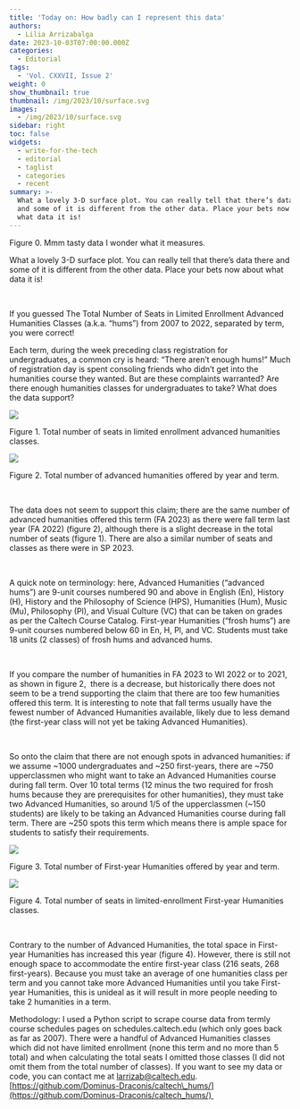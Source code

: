 ```yaml
---
title: 'Today on: How badly can I represent this data'
authors:
  - Lilia Arrizabalga
date: 2023-10-03T07:00:00.000Z
categories:
  - Editorial
tags:
  - 'Vol. CXXVII, Issue 2'
weight: 0
show_thumbnail: true
thumbnail: /img/2023/10/surface.svg
images:
  - /img/2023/10/surface.svg
sidebar: right
toc: false
widgets:
  - write-for-the-tech
  - editorial
  - taglist
  - categories
  - recent
summary: >-
  What a lovely 3-D surface plot. You can really tell that there’s data there
  and some of it is different from the other data. Place your bets now about
  what data it is!
---
```


Figure 0. Mmm tasty data I wonder what it measures.




What a lovely 3-D surface plot. You can really tell that there’s data there and some of it is different from the other data. Place your bets now about what data it is!

 

If you guessed The Total Number of Seats in Limited Enrollment Advanced Humanities Classes (a.k.a. “hums”) from 2007 to 2022, separated by term, you were correct! 




Each term, during the week preceding class registration for undergraduates, a common cry is heard: “There aren’t enough hums!” Much of registration day is spent consoling friends who didn’t get into the humanities course they wanted. But are these complaints warranted? Are there enough humanities classes for undergraduates to take? What does the data support?


![](/img/2023/10/advanced_seats.svg)

Figure 1. Total number of seats in limited enrollment advanced humanities classes.


![](/img/2023/10/advanced_classes.svg)

Figure 2. Total number of advanced humanities offered by year and term.

 

The data does not seem to support this claim; there are the same number of advanced humanities offered this term (FA 2023) as there were fall term last year (FA 2022) (figure 2), although there is a slight decrease in the total number of seats (figure 1). There are also a similar number of seats and classes as there were in SP 2023.

 

A quick note on terminology: here, Advanced Humanities (“advanced hums”) are 9-unit courses numbered 90 and above in English (En), History (H), History and the Philosophy of Science (HPS), Humanities (Hum), Music (Mu), Philosophy (Pl), and Visual Culture (VC) that can be taken on grades as per the Caltech Course Catalog. First-year Humanities (“frosh hums”) are 9-unit courses numbered below 60 in En, H, Pl, and VC. Students must take 18 units (2 classes) of frosh hums and advanced hums.

 

If you compare the number of humanities in FA 2023 to WI 2022 or to 2021, as shown in figure 2,  there is a decrease, but historically there does not seem to be a trend supporting the claim that there are too few humanities offered this term. It is interesting to note that fall terms usually have the fewest number of Advanced Humanities available, likely due to less demand (the first-year class will not yet be taking Advanced Humanities).

 

So onto the claim that there are not enough spots in advanced humanities: if we assume ~1000 undergraduates and ~250 first-years, there are ~750 upperclassmen who might want to take an Advanced Humanities course during fall term. Over 10 total terms (12 minus the two required for frosh hums because they are prerequisites for other humanities), they must take two Advanced Humanities, so around 1/5 of the upperclassmen (~150 students) are likely to be taking an Advanced Humanities course during fall term. There are ~250 spots this term which means there is ample space for students to satisfy their requirements.


![](/img/2023/10/frosh_classes.svg)

Figure 3. Total number of First-year Humanities offered by year and term.

![](/img/2023/10/frosh_seats.svg)

Figure 4. Total number of seats in limited-enrollment First-year Humanities classes.

 

Contrary to the number of Advanced Humanities, the total space in First-year Humanities has increased this year (figure 4). However, there is still not enough space to accommodate the entire first-year class (216 seats, 268 first-years). Because you must take an average of one humanities class per term and you cannot take more Advanced Humanities until you take First-year Humanities, this is unideal as it will result in more people needing to take 2 humanities in a term.




Methodology: I used a Python script to scrape course data from termly course schedules pages on schedules.caltech.edu (which only goes back as far as 2007). There were a handful of Advanced Humanities classes which did not have limited enrollment (none this term and no more than 5 total) and when calculating the total seats I omitted those classes (I did not omit them from the total number of classes). If you want to see my data or code, you can contact me at [larrizab@caltech.edu](mailto:larrizab@caltech.edu). [https://github.com/Dominus-Draconis/caltech\_hums/](https://github.com/Dominus-Draconis/caltech_hums/) 
